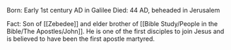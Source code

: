 Born: Early 1st century AD in Galilee
Died: 44 AD, beheaded in Jerusalem

Fact: Son of [[Zebedee]] and elder brother of [[Bible Study/People in the Bible/The Apostles/John]]. He is one of the first disciples to join Jesus and is believed to have been the first apostle martyred.